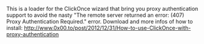 This is a loader for the ClickOnce wizard that bring you proxy authentication support to avoid the nasty
"The remote server returned an error: (407) Proxy Authentication Required." error.
Download and more infos of how to install: http://www.0x00.to/post/2012/12/31/How-to-use-ClickOnce-with-proxy-authentication